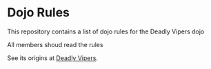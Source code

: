 Dojo Rules
==========

This repository contains a list of dojo rules for the Deadly Vipers dojo

All members shoud read the rules

See its origins at [Deadly Vipers](http://github.com/deadlyvipers).
